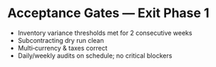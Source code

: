 # Acceptance Gates — Exit Phase 1

- Inventory variance thresholds met for 2 consecutive weeks
- Subcontracting dry run clean
- Multi‑currency & taxes correct
- Daily/weekly audits on schedule; no critical blockers
